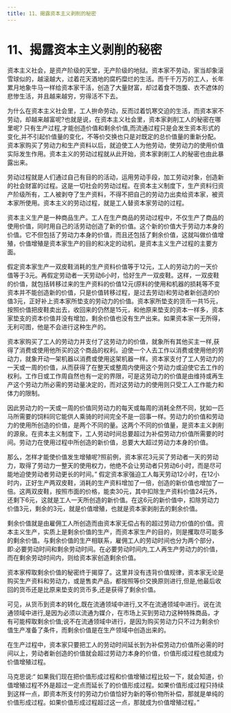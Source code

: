 ```yaml
---
title: 11、揭露资本主义剥削的秘密
---
```

# 11、揭露资本主义剥削的秘密

资本主义社会，是资产阶级的天堂，无产阶级的地狱。资本家不劳动，家当却象滚雪球似的，越滚越大，过着花天酒地的腐朽糜烂的生活。而千千万万的工人，长年累月地象牛马一样给资本家干活，创造了大量财富，却过着食不饱腹、衣不遮体的悲惨生活，并且越来越穷，穷得活不下去。

为什么在资本主义社会里，工人拚命劳动，反而过着饥寒交迫的生活，而资本家不劳动，却越来越富呢?也就是说，在资本主义社会里，资本家剥削工人的秘密在哪里呢?
只有生产过程,才能创造价值和剩余价值,而流通过程只是会发生资本形式的变化,并不引起价值量的变化，不等价交换也只是对既定的总价值量的重新分配。资本家购买了劳动力和生产资料以后，就迫使工人为他劳动，使劳动力的使用价值实际发生作用。资本主义的劳动过程就从此开始，资本家剥削工人的秘密也由此暴露出来。

劳动过程就是人们通过自己有目的的活动，运用劳动手段，加工劳动对象，创造新的社会财富的过程。这是一切社会的劳动过程。在资本主义制度下，生产资料归资产阶级所有，工人被剥夺了生产资料，不得不把自己的劳动力出卖给资本家，被资本家所使用。资本主义的劳动过程，就是工人替资本家劳动的过程。

资本主义生产是一种商品生产。工人在生产商品的劳动过程中，不仅生产了商品的使用价值，同时用自己的活劳动创造了新的价值。这个新的价值大于劳动力本身的价值。它不但包括了劳动力本身的价值，而且还包括了剩余价值，这就叫做价值增殖，价值增殖是资本家生产的目的和决定的动机，是资本主义生产过程的主要方面。

假定资本家生产一双皮鞋消耗的生产资料价值等于12元，工人的劳动力的一天价值等于3元。再假定劳动者一天劳动6小时，恰好生产一双皮鞋。这样，一双皮鞋的价值，就包括转移过来的生产资料的价值12元(原料的使用和机器的损耗等不变资本并不能创造新的价值，只是价值转移过程，是过去劳动)和劳动者新创造的价值3元，正好补上资本家所垫支的劳动力的价值。资本家所垫支的货币一共15元，按照价值把皮鞋卖出去，收回来的仍然是15元，和他原来垫支的资本一样多，资本家垫支的资本价值并没有增加，剩余价值也没有生产出来。如果资本家一无所得，无利可图，他是不会进行这种生产的。

资本家购买了工人的劳动力并支付了这劳动力的价值，就象所有其他买主一样,获得了消费或使用他所买的这个商品的权利。迫使一个人去工作以消费或使用他的劳动力，就象开动一架机器以消费或使用这架机器一样。资本家支付了工人劳动力的一天或一周的价值，从而获得了在整天或整周内使用这个劳动力或迫使它去工作的权利。工作日或工作周自然也有一定的界限，可是这劳动力的价值是由维持或再生产这个劳动力所必需的劳动量决定的，而对这劳动力的使用则只受工人工作能力和体力的限制。

因此劳动力的一天或一周的价值同劳动力的每天或每周的消耗全然不同，犹如一匹马所需要的饲料同它能供人乘骑的时间完全不是一回事一样。劳动力的价值和劳动力的使用所创造的价值，是两个不同的量。这两个不同的价值量，是资本主义剥削的源泉。在资本主义制度下，工人劳动时间总要超过为补偿劳动力价值所需要的时间。劳动力在使用过程中所创造的新价值，总要大大超过劳动力本身的价值。

那么，怎样才能使价值发生增殖呢?照前例，资本家花3元买了劳动者一天的劳动力，取得了劳动力一整天的使用权力，他绝不会让劳动者只劳动6小时，而是尽可能地迫使劳动者劳动更长的时间。”
假定资本家强迫工人每天劳动12小时，在12小时内，正好生产两双皮鞋，消耗的生产资料增加了一倍，创造的新价值也增加了一倍。这两双皮鞋，按照市面的价格，能卖30元，其中扣除生产资料价值24元外，还剩下6元，这就是工人一天所创造的新价值。在这6元的新价值中，扣除劳动力价值3元，剩余的3元，就是价值增殖，也就是资本家剥削去的剩余价值。

剩余价值就是由雇佣工人所创造而由资本家无偿占有的超过劳动力价值的价值。资本主义生产，实质上是剩余价值的生产，而资本家生产的目的，则是攫取尽可能多的剩余价值。与剩余价值的生产相联系，雇佣工人的劳动时间也分为两个部分，即:必要劳动时间和剩余劳动时间。在必要劳动时间内,工人再生产劳动力的价值，而在剩余劳动时间内，则给资本家创造剩余价值。

资本家榨取剩余价值的秘密终于揭穿了。这里并没有违背价值规律，资本家无论是购买生产资料和劳动力，或是售卖产品，都按照等价交换原则进行,但是,他最后收回的货币还是比原来垫支的货币多,还是获得了剩余价值。

可见，从货币到资本的转化,既在流通领域中进行,又不在流通领域中进行。说在流通领域中进行,是因为必须以流通为媒介，在市场上买到劳动力这种特殊商品，才有可能榨取剩余价值;说不在流通领域中进行，是因为购买劳动力只不过为剩余价值生产准备了条件，而剩余价值是在生产领域中创造出来的。

在生产过程中，资本家只要把工人的劳动时间延长到为补偿劳动力价值所必需的时间以上，劳动者新创造的价值就会超过劳动力本身的价值，价值形成过程也就成为价值增殖过程。

马克思说:“ 如果我们现在把价值形成过程和价值增殖过程比较一下，就会知道，价值增殖过程不外是超过一定点而延长了的价值形成过程。如果价值形成过程只持续到这样一点，即资本所支付的劳动力价值恰好为新的等价物所补偿，那就是单纯的价值形成过程。如果价值形成过程超过这一点，那就成为价值增殖过程。”